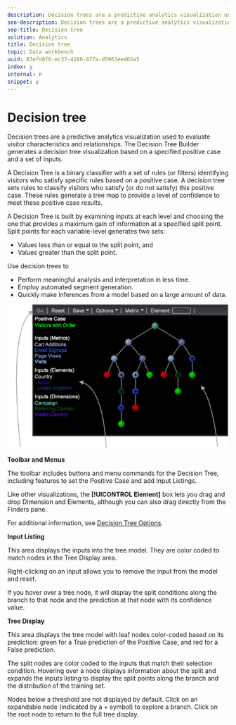 ```yaml
---
description: Decision trees are a predictive analytics visualization used to evaluate visitor characteristics and relationships. The Decision Tree Builder generates a decision tree visualization based on a specified positive case and a set of inputs.
seo-description: Decision trees are a predictive analytics visualization used to evaluate visitor characteristics and relationships. The Decision Tree Builder generates a decision tree visualization based on a specified positive case and a set of inputs.
seo-title: Decision tree
solution: Analytics
title: Decision tree
topic: Data workbench
uuid: 87efd8f6-ec37-4186-8f7a-d5963ee465a5
index: y
internal: n
snippet: y
---
```


# Decision tree

Decision trees are a predictive analytics visualization used to evaluate visitor characteristics and relationships. The Decision Tree Builder generates a decision tree visualization based on a specified positive case and a set of inputs.

A Decision Tree is a binary classifier with a set of rules (or filters) identifying visitors who satisfy specific rules based on a positive case. A decision tree sets rules to classify visitors who satisfy (or do not satisfy) this positive case. These rules generate a tree map to provide a level of confidence to meet these positive case results.

A Decision Tree is built by examining inputs at each level and choosing the one that provides a maximum gain of information at a specified split point. Split points for each variable-level generates two sets:

* Values less than or equal to the split point, and 
* Values greater than the split point.

Use decision trees to

* Perform meaningful analysis and interpretation in less time. 
* Employ automated segment generation. 
* Quickly make inferences from a model based on a large amount of data.

![](assets/decision_tree_parts.png)

**Toolbar and Menus**

The toolbar includes buttons and menu commands for the Decision Tree, including features to set the Positive Case and add Input Listings.

Like other visualizations, the **[!UICONTROL Element]** box lets you drag and drop Dimension and Elements, although you can also drag directly from the Finders pane.

For additional information, see [Decision Tree Options](../../../data-workbench-client/c-analysis-vis/c-decision-trees/c-decision-trees-menu.md#concept_BFC4E80651A243D3966CC770B205606C).

**Input Listing**

This area displays the inputs into the tree model. They are color coded to match nodes in the Tree Display area.

Right-clicking on an input allows you to remove the input from the model and reset.

If you hover over a tree node, it will display the split conditions along the branch to that node and the prediction at that node with its confidence value.

**Tree Display**

This area displays the tree model with leaf nodes color-coded based on its prediction: green for a True prediction of the Positive Case, and red for a False prediction.

The split nodes are color coded to the inputs that match their selection condition. Hovering over a node displays information about the split and expands the inputs listing to display the split points along the branch and the distribution of the training set.

Nodes below a threshold are not displayed by default. Click on an expandable node (indicated by a + symbol) to explore a branch. Click on the root node to return to the full tree display. 
